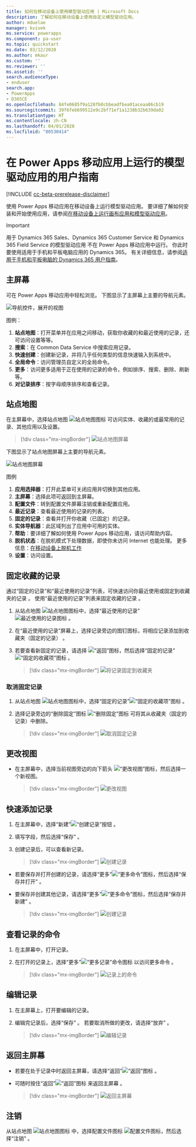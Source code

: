 ```yaml
---
title: 如何在移动设备上使用模型驱动应用 | Microsoft Docs
description: 了解如何在移动设备上使用自定义模型驱动应用。
author: mduelae
manager: kvivek
ms.service: powerapps
ms.component: pa-user
ms.topic: quickstart
ms.date: 03/12/2020
ms.author: mkaur
ms.custom: ''
ms.reviewer: ''
ms.assetid: ''
search.audienceType:
- enduser
search.app:
- PowerApps
- D365CE
ms.openlocfilehash: 84fe0685f9a128fb0cbbeadfbea01aceaa86cb19
ms.sourcegitcommit: 39f6feb699512e9c2bf71ef1a1238b32b639da02
ms.translationtype: HT
ms.contentlocale: zh-CN
ms.lasthandoff: 04/01/2020
ms.locfileid: "80530414"
---
```

# <a name="user-guide-for-model-driven-apps-running-on-the-power-apps-mobile-app"></a>在 Power Apps 移动应用上运行的模型驱动应用的用户指南

[!INCLUDE [cc-beta-prerelease-disclaimer](../includes/cc-beta-prerelease-disclaimer.md)]

使用 Power Apps 移动应用在移动设备上运行模型驱动应用。 要详细了解如何安装和开始使用应用，请参阅[在移动设备上运行画布应用和模型驱动应用](run-canvas-and-model-apps-on-mobile.md)。

> [!IMPORTANT]
> 用于 Dynamics 365 Sales、Dynamics 365 Customer Service 和 Dynamics 365 Field Service 的模型驱动应用<!--For sure this list doesn't include Dynamics 365 Marketing, and Dynamics 365 Project Service Automation? That's the list of model-driven apps according to the Dynamics Style Guide.--> 不在 Power Apps 移动应用中运行。 你此时要使用适用于手机和平板电脑应用的 Dynamics 365。 有关详细信息，请参阅[适用于手机和平板电脑的 Dynamics 365 用户指南](https://docs.microsoft.com/dynamics365/mobile-app/dynamics-365-phones-tablets-users-guide)。

## <a name="home-screen"></a>主屏幕 

可在 Power Apps 移动应用中轻松浏览。 下图显示了主屏幕上主要的导航元素。 

![导航控件，展开的视图](media/pa_mobile_main_nav_android.png "导航控件，展开的视图")

图例：

1. **站点地图**：打开菜单并在应用之间移动，获取你收藏的和最近使用的记录，还可访问设置等等。
2. **搜索**：在 Common Data Service 中搜索应用记录。
3. **快速创建**：创建新记录，并将几乎任何类型的信息快速输入到系统中。
4. **全局命令**：访问管理员自定义的全局命令。
5. **更多**：访问更多适用于正在使用的记录的命令，例如排序、搜索、删除、刷新等。<!--There really are "more"? Or can you end the list at "refresh"?-->
6. **对记录排序**：按字母顺序排序和查看记录。

## <a name="site-map"></a>站点地图 

在主屏幕中，选择站点地图 ![站点地图图标](media/pa_mobile_sitemap_icon.png "站点地图图标") 可访问实体、收藏的或最常用的记录、其他应用以及设置。

   > [!div class="mx-imgBorder"]
   > ![站点地图屏幕](media/pa_mobile_site_map.gif "站点地图屏幕")

下图显示了站点地图屏幕上主要的导航元素。 

![站点地图屏幕](media/pa_mobile_sitemap_android.png "站点地图屏幕")

图例

1. **应用选择器**：打开此菜单可关闭应用并切换到其他应用。
2. **主屏幕**：选择此项可返回到主屏幕。
3. **配置文件**：转到配置文件屏幕注销或重新配置应用。 
4. **最近记录**：查看最近使用的记录的列表。 
5. **固定的记录**：查看并打开你收藏（已固定）的记录。 
6. **实体导航器**：此区域列出了应用中可用的实体。
7. **帮助**：要详细了解如何使用 Power Apps 移动应用，请访问帮助内容。
8. **脱机状态**：在脱机模式下处理数据，即使你未访问 Internet 也能处理。 更多信息：[在移动设备上脱机工作](https://docs.microsoft.com/dynamics365/mobile-app/work-in-offline-mode)
9. **设置**：访问设置。

## <a name="pin-favorite-records"></a>固定收藏的记录

通过“固定的记录”和“最近使用的记录”列表，可快速访问你最近使用或固定到收藏夹的记录   。 使用“最近使用的记录”列表来固定收藏的记录  。  

1. 从站点地图 ![站点地图图标](media/pa_mobile_sitemap_icon.png "站点地图图标")中，选择“最近使用的记录”![最近使用的记录图标](media/pa_mobile_recent_icon.png "“最近使用的记录”图标")  。

2. 在“最近使用的记录”屏幕上，选择记录旁边的图钉图标，将相应记录添加到收藏夹（固定的记录）  。

3. 若要查看新固定的记录，请选择 ![“返回”图标](media/mobile_go_back_icon.png "“返回”图标")，然后选择“固定的记录”![“固定的收藏项”图标](media/mobile_pinned_favs_icon.png "“固定的收藏项”图标")  。

   > [!div class="mx-imgBorder"]
   > ![将记录固定到收藏夹](media/pin_favs.gif "将记录固定到收藏夹")

### <a name="unpin-a-record"></a>取消固定记录

1. 从站点地图 ![站点地图图标](media/pa_mobile_sitemap_icon.png "站点地图图标")中，选择“固定的记录”![“固定的收藏项”图标](media/mobile_pinned_favs_icon.png "“固定的收藏项”图标")  。

2. 选择记录旁边的“删除固定”图标 ![“删除固定”图标](media/pa_mobile_remove_pin_icon.png "“删除固定”图标") 可将其从收藏夹（固定的记录）中删除。

   > [!div class="mx-imgBorder"]
   > ![取消固定记录](media/unpin_favs.gif "取消固定记录")

## <a name="change-views"></a>更改视图

- 在主屏幕中，选择当前视图旁边的向下箭头 ![“更改视图”图标](media/mobile_view_selector_icon.png "“更改视图”图标")，然后选择一个新视图。

   > [!div class="mx-imgBorder"]
   > ![更改视图](media/pa_mobile_change_view.gif "更改视图")

## <a name="add-a-record-quickly"></a>快速添加记录

1. 在主屏幕中，选择“新建”![“创建记录”按钮](media/create-record-button.png "“创建记录”按钮")  。
2. 填写字段，然后选择“保存”  。
3. 创建记录后，可以查看新记录。 

   > [!div class="mx-imgBorder"]
   > ![创建记录](media/pamobile_add_record.gif "创建记录")

-  若要保存并打开创建的记录，请选择“更多”![“更多命令”图标](media/pa_mobile_more_commands_icon.png "“更多命令”图标")，然后选择“保存并打开”   。

- 要保存并创建其他记录，请选择“更多”![“更多命令”图标](media/pa_mobile_more_commands_icon.png "“更多命令”图标")，然后选择“保存并新建”   。

   > [!div class="mx-imgBorder"]
   > ![创建记录](media/pa_mobile_save_create_new.gif "创建记录")

## <a name="view-commands-for-a-record"></a>查看记录的命令

1. 在主屏幕中，打开记录。
2. 在打开的记录上，选择“更多”![“更多记录”命令图标](media/access_record_commands_icon.png "“更多记录命令”图标") 以访问更多命令  。

   > [!div class="mx-imgBorder"]
   > ![记录上的命令](media/pa_mobile_view_record_commands.gif "记录上的命令")

## <a name="edit-a-record"></a>编辑记录

1. 在主屏幕上，打开要编辑的记录。 
2. 编辑完记录后，选择“保存”  。 若要取消所做的更改，请选择“放弃”  。

   > [!div class="mx-imgBorder"]
   > ![编辑记录](media/pa_mobile_edit_record.gif "编辑记录")

## <a name="go-back-to-the-home-screen"></a>返回主屏幕

- 若要在处于记录中时返回主屏幕，请选择“返回”![“返回”图标](media/pa_mobile_back_icon.png "“返回”图标")  。
- 可随时按住“返回”![“返回”图标](media/pa_mobile_back_icon.png "“返回”图标") 来返回主屏幕  。 

   > [!div class="mx-imgBorder"]
   > ![返回主屏幕](media/go_back_home.gif "返回主屏幕")

## <a name="sign-out"></a>注销

从站点地图 ![站点地图图标](media/pa_mobile_sitemap_icon.png "站点地图图标") 中，选择配置文件图标 ![配置文件图标](media/profile_icon.png "站点地图图标")，然后选择“注销”  。
